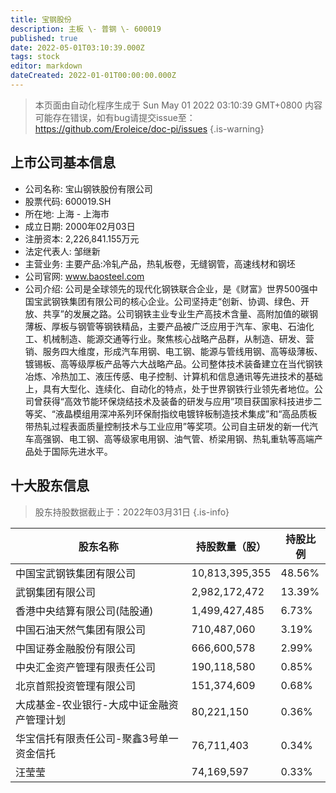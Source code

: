 ```yaml
---
title: 宝钢股份
description: 主板 \- 普钢 \- 600019
published: true
date: 2022-05-01T03:10:39.000Z
tags: stock
editor: markdown
dateCreated: 2022-01-01T00:00:00.000Z
---
```


> 本页面由自动化程序生成于 Sun May 01 2022 03:10:39 GMT+0800
> 内容可能存在错误，如有bug请提交issue至：https://github.com/Eroleice/doc-pi/issues
{.is-warning}

## 上市公司基本信息
- 公司名称: 宝山钢铁股份有限公司
- 股票代码: 600019.SH
- 所在地: 上海 - 上海市
- 成立日期: 2000年02月03日
- 注册资本: 2,226,841.155万元
- 法定代表人: 邹继新
- 主营业务: 主要产品:冷轧产品，热轧板卷，无缝钢管，高速线材和钢坯
- 公司官网: www.baosteel.com
- 公司介绍: 公司是全球领先的现代化钢铁联合企业，是《财富》世界500强中国宝武钢铁集团有限公司的核心企业。公司坚持走“创新、协调、绿色、开放、共享”的发展之路。公司钢铁主业专业生产高技术含量、高附加值的碳钢薄板、厚板与钢管等钢铁精品，主要产品被广泛应用于汽车、家电、石油化工、机械制造、能源交通等行业。聚焦核心战略产品群，从制造、研发、营销、服务四大维度，形成汽车用钢、电工钢、能源与管线用钢、高等级薄板、镀锡板、高等级厚板产品等六大战略产品。公司整体技术装备建立在当代钢铁冶炼、冷热加工、液压传感、电子控制、计算机和信息通讯等先进技术的基础上，具有大型化、连续化、自动化的特点，处于世界钢铁行业领先者地位。公司曾获得“高效节能环保烧结技术及装备的研发与应用”项目获国家科技进步二等奖、“液晶模组用深冲系列环保耐指纹电镀锌板制造技术集成”和“高品质板带热轧过程表面质量控制技术与工业应用”等奖项。公司自主研发的新一代汽车高强钢、电工钢、高等级家电用钢、油气管、桥梁用钢、热轧重轨等高端产品处于国际先进水平。


## 十大股东信息
> 股东持股数据截止于：2022年03月31日
{.is-info}

| 股东名称 | 持股数量（股） | 持股比例 |
| --- | --- | --- |
| 中国宝武钢铁集团有限公司 | 10,813,395,355 | 48.56% |
| 武钢集团有限公司 | 2,982,172,472 | 13.39% |
| 香港中央结算有限公司(陆股通) | 1,499,427,485 | 6.73% |
| 中国石油天然气集团有限公司 | 710,487,060 | 3.19% |
| 中国证券金融股份有限公司 | 666,600,578 | 2.99% |
| 中央汇金资产管理有限责任公司 | 190,118,580 | 0.85% |
| 北京首熙投资管理有限公司 | 151,374,609 | 0.68% |
| 大成基金-农业银行-大成中证金融资产管理计划 | 80,221,150 | 0.36% |
| 华宝信托有限责任公司-聚鑫3号单一资金信托 | 76,711,403 | 0.34% |
| 汪莹莹 | 74,169,597 | 0.33% |




